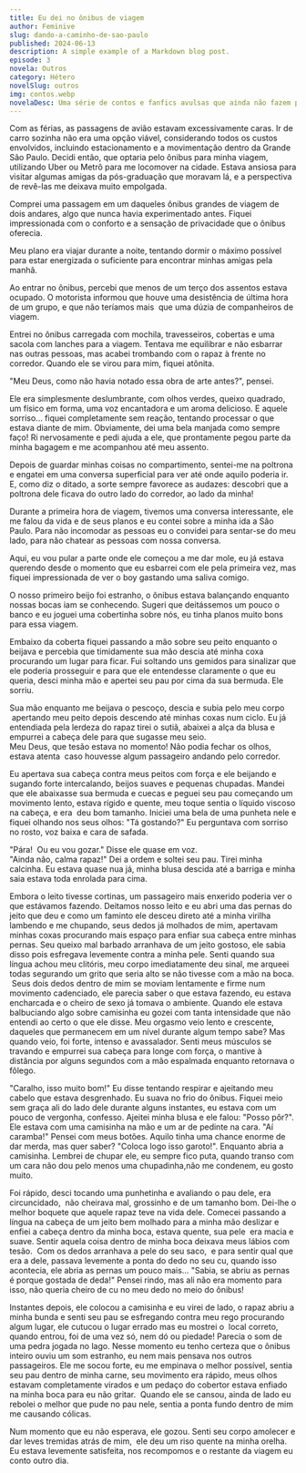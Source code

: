 ```yaml
---
title: Eu dei no ônibus de viagem
author: Feminive
slug: dando-a-caminho-de-sao-paulo
published: 2024-06-13
description: A simple example of a Markdown blog post.
episode: 3
novela: Outros
category: Hétero
novelSlug: outros
img: contos.webp
novelaDesc: Uma série de contos e fanfics avulsas que ainda não fazem parte de uma novela.
---
```


Com as férias, as passagens de avião estavam excessivamente caras. Ir de carro sozinha não era uma opção viável, considerando todos os custos envolvidos, incluindo estacionamento e a movimentação dentro da Grande São Paulo. Decidi então, que optaria pelo ônibus para minha viagem, utilizando Uber ou Metrô para me locomover na cidade. Estava ansiosa para visitar algumas amigas da pós-graduação que moravam lá, e a perspectiva de revê-las me deixava muito empolgada.

Comprei uma passagem em um daqueles ônibus grandes de viagem de dois andares, algo que nunca havia experimentado antes. Fiquei impressionada com o conforto e a sensação de privacidade que o ônibus oferecia.

Meu plano era viajar durante a noite, tentando dormir o máximo possível para estar energizada o suficiente para encontrar minhas amigas pela manhã.

Ao entrar no ônibus, percebi que menos de um terço dos assentos estava ocupado. O motorista informou que houve uma desistência de última hora de um grupo, e que não teríamos mais  que uma dúzia de companheiros de viagem.

Entrei no ônibus carregada com mochila, travesseiros, cobertas e uma sacola com lanches para a viagem. Tentava me equilibrar e não esbarrar nas outras pessoas, mas acabei trombando com o rapaz à frente no corredor. Quando ele se virou para mim, fiquei atônita.

"Meu Deus, como não havia notado essa obra de arte antes?", pensei.

Ele era simplesmente deslumbrante, com olhos verdes, queixo quadrado, um físico em forma, uma voz encantadora e um aroma delicioso. E aquele sorriso... fiquei completamente sem reação, tentando processar o que estava diante de mim. Obviamente, dei uma bela manjada como sempre faço! Ri nervosamente e pedi ajuda a ele, que prontamente pegou parte da minha bagagem e me acompanhou até meu assento.

Depois de guardar minhas coisas no compartimento, sentei-me na poltrona e engatei em uma conversa superficial para ver até onde aquilo poderia ir. E, como diz o ditado, a sorte sempre favorece as audazes: descobri que a poltrona dele ficava do outro lado do corredor, ao lado da minha!

Durante a primeira hora de viagem, tivemos uma conversa interessante, ele me falou da vida e de seus planos e eu contei sobre a minha ida a São Paulo. Para não incomodar as pessoas eu o convidei para sentar-se do meu lado, para não chatear as pessoas com nossa conversa.

Aqui, eu vou pular a parte onde ele começou a me dar mole, eu já estava querendo desde o momento que eu esbarrei com ele pela primeira vez, mas fiquei impressionada de ver o boy gastando uma saliva comigo.

O nosso primeiro beijo foi estranho, o ônibus estava balançando enquanto nossas bocas iam se conhecendo. Sugeri que deitássemos um pouco o banco e eu joguei uma cobertinha sobre nós, eu tinha planos muito bons para essa viagem.

Embaixo da coberta fiquei passando a mão sobre seu peito enquanto o beijava e percebia que timidamente sua mão descia até minha coxa procurando um lugar para ficar. Fui soltando uns gemidos para sinalizar que ele poderia prosseguir e para que ele entendesse claramente o que eu queria, desci minha mão e apertei seu pau por cima da sua bermuda. Ele sorriu.

Sua mão enquanto me beijava o pescoço, descia e subia pelo meu corpo  apertando meu peito depois descendo até minhas coxas num ciclo. Eu já entendiada pela lerdeza do rapaz tirei o sutiã, abaixei a alça da blusa e empurrei a cabeça dele para que sugasse meu seio.   
Meu Deus, que tesão estava no momento! Não podia fechar os olhos, estava atenta  caso houvesse algum passageiro andando pelo corredor.

Eu apertava sua cabeça contra meus peitos com força e ele beijando e sugando forte intercalando, beijos suaves e pequenas chupadas. Mandei que ele abaixasse sua bermuda e cuecas e peguei seu pau começando um movimento lento, estava rígido e quente, meu toque sentia o líquido viscoso na cabeça, e era  deu bom tamanho. Iniciei uma bela de uma punheta nele e fiquei olhando nos seus olhos: "Tá gostando?" Eu perguntava com sorriso no rosto, voz baixa e cara de safada.

"Pára!  Ou eu vou gozar." Disse ele quase em voz.   
"Ainda não, calma rapaz!" Dei a ordem e soltei seu pau. Tirei minha calcinha. Eu estava quase nua já, minha blusa descida até a barriga e minha saia estava toda enrolada para cima.

Embora o leito tivesse cortinas, um passageiro mais enxerido poderia ver o que estávamos fazendo. Deitamos nosso leito e eu abri uma das pernas do jeito que deu e como um faminto ele desceu direto até a minha virilha lambendo e me chupando, seus dedos já molhados de mim, apertavam minhas coxas procurando mais espaço para enfiar sua cabeça entre minhas pernas. Seu queixo mal barbado arranhava de um jeito gostoso, ele sabia disso pois esfregava levemente contra a minha pele. Senti quando sua língua achou meu clitóris, meu corpo imediatamente deu sinal, me arqueei todas segurando um grito que seria alto se não tivesse com a mão na boca.  Seus dois dedos dentro de mim se moviam lentamente e firme num movimento cadenciado, ele parecia saber o que estava fazendo, eu estava encharcada e o cheiro de sexo já tomava o ambiente. Quando ele estava balbuciando algo sobre camisinha eu gozei com tanta intensidade que não entendi ao certo o que ele disse. Meu orgasmo veio lento e crescente, daqueles que permanecem em um nível durante algum tempo sabe? Mas quando veio, foi forte, intenso e avassalador. Senti meus músculos se travando e empurrei sua cabeça para longe com força, o mantive à distância por alguns segundos com a mão espalmada enquanto retornava o fôlego.

"Caralho, isso muito bom!" Eu disse tentando respirar e ajeitando meu cabelo que estava desgrenhado. Eu suava no frio do ônibus. Fiquei meio sem graça ali do lado dele durante alguns instantes, eu estava com um pouco de vergonha, confesso. Ajeitei minha blusa e ele falou: "Posso pôr?". Ele estava com uma camisinha na mão e um ar de pedinte na cara. "Aí caramba!" Pensei com meus botões. Aquilo tinha uma chance enorme de dar merda, mas quer saber? "Coloca logo isso garoto!". Enquanto abria a camisinha. Lembrei de chupar ele, eu sempre fico puta, quando transo com um cara não dou pelo menos uma chupadinha,não me condenem, eu gosto muito.

Foi rápido, desci tocando uma punhetinha e avaliando o pau dele, era circuncidado,  não cheirava mal, grossinho e de um tamanho bom. Dei-lhe o melhor boquete que aquele rapaz teve na vida dele. Comecei passando a língua na cabeça de um jeito bem molhado para a minha mão deslizar e enfiei a cabeça dentro da minha boca, estava quente, sua pele  era macia e suave. Sentir aquela coisa dentro de minha boca deixava meus lábios com tesão.  Com os dedos arranhava a pele do seu saco,  e para sentir qual que era a dele, passava levemente a ponta do dedo no seu cu, quando isso acontecia, ele abria as pernas um pouco mais... "Sabia, se abriu as pernas é porque gostada de deda!" Pensei rindo, mas ali não era momento para isso, não queria cheiro de cu no meu dedo no meio do ônibus!

Instantes depois, ele colocou a camisinha e eu virei de lado, o rapaz abriu a minha bunda e senti seu pau se esfregando contra meu rego procurando algum lugar, ele cutucou o lugar errado mas eu mostrei o  local correto, quando entrou, foi de uma vez só, nem dó ou piedade! Parecia o som de uma pedra jogada no lago. Nesse momento eu tenho certeza que o ônibus inteiro ouviu um som estranho, eu nem mais pensava nos outros passageiros. Ele me socou forte, eu me empinava o melhor possível, sentia seu pau dentro de minha carne, seu movimento era rápido, meus olhos estavam completamente virados e um pedaço do cobertor estava enfiado na minha boca para eu não gritar.  Quando ele se cansou, ainda de lado eu rebolei o melhor que pude no pau nele, sentia a ponta fundo dentro de mim me causando cólicas.

Num momento que eu não esperava, ele gozou. Senti seu corpo amolecer e dar leves tremidas atrás de mim,  ele deu um riso quente na minha orelha. Eu estava levemente satisfeita, nos recompomos e o restante da viagem eu conto outro dia.
